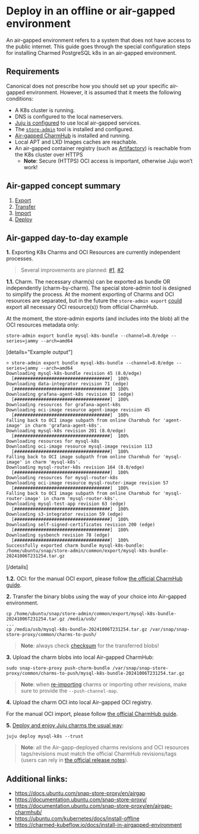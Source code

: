 # Deploy in an offline or air-gapped environment

An air-gapped environment refers to a system that does not have access to the public internet.
This guide goes through the special configuration steps for installing Charmed PostgreSQL k8s in an air-gapped environment.

## Requirements

Canonical does not prescribe how you should set up your specific air-gapped environment. However, it is assumed that it meets the following conditions:

* A K8s cluster is running.
* DNS is configured to the local nameservers.
* [Juju is configured](https://documentation.ubuntu.com/snap-store-proxy/en/airgap-charmhub/#configure-juju) to use local air-gapped services.
* The [`store-admin`](https://snapcraft.io/store-admin) tool is installed and configured.
* [Air-gapped CharmHub](https://documentation.ubuntu.com/snap-store-proxy/en/airgap-charmhub/) is installed and running.
* Local APT and LXD Images caches are reachable.
* An air-gapped container registry (such as [Artifactory](https://jfrog.com/artifactory/)) is reachable from the K8s cluster over HTTPS
  *  **Note**: Secure (HTTPS) OCI access is important, otherwise Juju won’t work!

## Air-gapped concept summary

1. [Export](https://documentation.ubuntu.com/snap-store-proxy/en/airgap-charmhub/#export-packages)
2. [Transfer](https://en.wikipedia.org/wiki/Air_gap_(networking))
3. [Import](https://documentation.ubuntu.com/snap-store-proxy/en/airgap-charmhub/#import-packages)
4. [Deploy](/t/9298) 

## Air-gapped day-to-day example

**1.** Exporting K8s Charms and OCI Resources are currently independent processes.
> Several improvements are planned:  [#1](https://warthogs.atlassian.net/browse/PF-5369), [#2](https://warthogs.atlassian.net/browse/PF-5185)

**1.1.** Charm. The necessary charm(s) can be exported as bundle OR independently (charm-by-charm). The special store-admin tool is designed to simplify the process. At the moment exporting of Charms and OCI resources are separated, but in the future the `store-admin export` [could](https://documentation.ubuntu.com/snap-store-proxy/en/airgap-charmhub/#export-charms) export all necessary OCI resource(s)) from official CharmHub.

At the moment, the store-admin exports (and includes into the blob) all the OCI resources metadata only:
```shell
store-admin export bundle mysql-k8s-bundle --channel=8.0/edge --series=jammy --arch=amd64
```

[details="Example output"]

```shell
> store-admin export bundle mysql-k8s-bundle --channel=8.0/edge --series=jammy --arch=amd64
Downloading mysql-k8s-bundle revision 45 (8.0/edge)
  [####################################]  100%
Downloading data-integrator revision 71 (edge)
  [####################################]  100%          
Downloading grafana-agent-k8s revision 93 (edge)
  [####################################]  100%          
Downloading resources for grafana-agent-k8s
Downloading oci-image resource agent-image revision 45
  [####################################]  100%
Falling back to OCI image subpath from online Charmhub for 'agent-image' in charm 'grafana-agent-k8s'.
Downloading mysql-k8s revision 201 (8.0/edge)
  [####################################]  100%          
Downloading resources for mysql-k8s
Downloading oci-image resource mysql-image revision 113
  [####################################]  100%
Falling back to OCI image subpath from online Charmhub for 'mysql-image' in charm 'mysql-k8s'.
Downloading mysql-router-k8s revision 164 (8.0/edge)
  [####################################]  100%          
Downloading resources for mysql-router-k8s
Downloading oci-image resource mysql-router-image revision 57
  [####################################]  100%
Falling back to OCI image subpath from online Charmhub for 'mysql-router-image' in charm 'mysql-router-k8s'.
Downloading mysql-test-app revision 63 (edge)
  [####################################]  100%          
Downloading s3-integrator revision 59 (edge)
  [####################################]  100%          
Downloading self-signed-certificates revision 200 (edge)
  [####################################]  100%          
Downloading sysbench revision 78 (edge)
  [####################################]  100%          
Successfully exported charm bundle mysql-k8s-bundle: /home/ubuntu/snap/store-admin/common/export/mysql-k8s-bundle-20241006T231254.tar.gz

```

[/details]

**1.2.** OCI: for the manual OCI export, please follow [the official CharmHub guide](https://documentation.ubuntu.com/snap-store-proxy/en/airgap-charmhub/#export-oci-images).

**2.** Transfer the binary blobs using the way of your choice into Air-gapped environment.

```shell
cp /home/ubuntu/snap/store-admin/common/export/mysql-k8s-bundle-20241006T231254.tar.gz /media/usb/
...
cp /media/usb/mysql-k8s-bundle-20241006T231254.tar.gz /var/snap/snap-store-proxy/common/charms-to-push/
```
> **Note**: always check [checksum](https://en.wikipedia.org/wiki/Checksum) for the transferred blobs!

**3.** Upload the charm blobs into local Air-gapped CharmHub:
```shell
sudo snap-store-proxy push-charm-bundle /var/snap/snap-store-proxy/common/charms-to-push/mysql-k8s-bundle-20241006T231254.tar.gz
```
> **Note**: when [re-importing](https://documentation.ubuntu.com/snap-store-proxy/en/airgap-charmhub/#import-packages) charms or importing other revisions, make sure to provide the `--push-channel-map`.

**4.** Upload the charm OCI into local Air-gapped OCI registry.

For the manual OCI import, please follow [the official CharmHub guide](https://documentation.ubuntu.com/snap-store-proxy/en/airgap-charmhub/#import-packages).

**5.** [Deploy and enjoy Juju charms the usual way](/t/9298):
```shell
juju deploy mysql-k8s --trust
```
> **Note**: all the Air-gapp-deployed charms revisions and OCI resources tags/revisions must match the official CharmHub revisions/tags (users can rely in [the official release notes](/t/11878)).

## Additional links:

* https://docs.ubuntu.com/snap-store-proxy/en/airgap
* https://documentation.ubuntu.com/snap-store-proxy/
* https://documentation.ubuntu.com/snap-store-proxy/en/airgap-charmhub/
* https://ubuntu.com/kubernetes/docs/install-offline
* https://charmed-kubeflow.io/docs/install-in-airgapped-environment